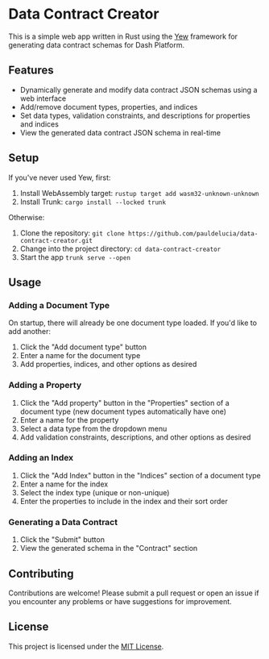 # Data Contract Creator

This is a simple web app written in Rust using the [Yew](https://yew.rs/) framework for generating data contract schemas for Dash Platform.

## Features

- Dynamically generate and modify data contract JSON schemas using a web interface
- Add/remove document types, properties, and indices
- Set data types, validation constraints, and descriptions for properties and indices
- View the generated data contract JSON schema in real-time

## Setup

If you've never used Yew, first:

1. Install WebAssembly target: `rustup target add wasm32-unknown-unknown`
2. Install Trunk: `cargo install --locked trunk`

Otherwise:

1. Clone the repository: `git clone https://github.com/pauldelucia/data-contract-creator.git`
2. Change into the project directory: `cd data-contract-creator`
3. Start the app `trunk serve --open`

## Usage

### Adding a Document Type

On startup, there will already be one document type loaded. If you'd like to add another:

1. Click the "Add document type" button
2. Enter a name for the document type
3. Add properties, indices, and other options as desired

### Adding a Property

1. Click the "Add property" button in the "Properties" section of a document type (new document types automatically have one)
2. Enter a name for the property
3. Select a data type from the dropdown menu
4. Add validation constraints, descriptions, and other options as desired

### Adding an Index

1. Click the "Add Index" button in the "Indices" section of a document type
2. Enter a name for the index
3. Select the index type (unique or non-unique)
4. Enter the properties to include in the index and their sort order

### Generating a Data Contract

1. Click the "Submit" button
2. View the generated schema in the "Contract" section

## Contributing

Contributions are welcome! Please submit a pull request or open an issue if you encounter any problems or have suggestions for improvement.

## License

This project is licensed under the [MIT License](https://opensource.org/licenses/MIT).
